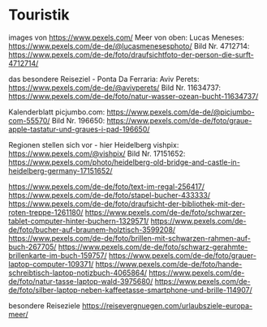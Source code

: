 # Touristik

images von https://www.pexels.com/
Meer von oben: 
Lucas Meneses: https://www.pexels.com/de-de/@lucasmenesesphoto/
Bild Nr. 4712714: https://www.pexels.com/de-de/foto/draufsichtfoto-der-person-die-surft-4712714/

das besondere Reiseziel - Ponta Da Ferraria:
Aviv Perets: https://www.pexels.com/de-de/@avivperets/
Bild Nr. 11634737: https://www.pexels.com/de-de/foto/natur-wasser-ozean-bucht-11634737/

Kalenderblatt
picjumbo.com: https://www.pexels.com/de-de/@picjumbo-com-55570/
Bild Nr. 196650: https://www.pexels.com/de-de/foto/graue-apple-tastatur-und-graues-i-pad-196650/

Regionen stellen sich vor - hier Heidelberg
vishpix: https://www.pexels.com/@vishpix/
Bild Nr. 17151652: https://www.pexels.com/photo/heidelberg-old-bridge-and-castle-in-heidelberg-germany-17151652/



https://www.pexels.com/de-de/foto/text-im-regal-256417/
https://www.pexels.com/de-de/foto/stapel-bucher-433333/
https://www.pexels.com/de-de/foto/draufsicht-der-bibliothek-mit-der-roten-treppe-1261180/
https://www.pexels.com/de-de/foto/schwarzer-tablet-computer-hinter-buchern-1329571/
https://www.pexels.com/de-de/foto/bucher-auf-braunem-holztisch-3599208/
https://www.pexels.com/de-de/foto/brillen-mit-schwarzen-rahmen-auf-buch-267705/
https://www.pexels.com/de-de/foto/schwarz-gerahmte-brillenkarte-im-buch-159757/
https://www.pexels.com/de-de/foto/grauer-laptop-computer-109371/
https://www.pexels.com/de-de/foto/hande-schreibtisch-laptop-notizbuch-4065864/
https://www.pexels.com/de-de/foto/natur-tasse-laptop-wald-3975680/
https://www.pexels.com/de-de/foto/silber-laptop-neben-kaffeetasse-smartphone-und-brille-114907/



besondere Reiseziele
https://reisevergnuegen.com/urlaubsziele-europa-meer/


